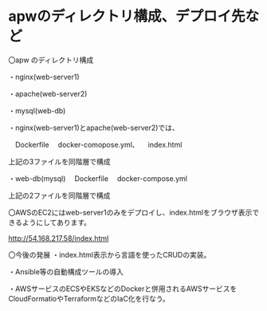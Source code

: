 # apwのディレクトリ構成、デプロイ先など
〇apw のディレクトリ構成

・nginx(web-server1)

・apache(web-server2)

・mysql(web-db)

・nginx(web-server1)とapache(web-server2)では、

　Dockerfile
　docker-comopose.yml、
　index.html

上記の3ファイルを同階層で構成


・web-db(mysql)
　Dockerfile
　docker-compose.yml

上記の2ファイルを同階層で構成


〇AWSのEC2にはweb-server1のみをデプロイし、index.htmlをブラウザ表示できるようにしてあります。

http://54.168.217.58/index.html


〇今後の発展
・index.html表示から言語を使ったCRUDの実装。

・Ansible等の自動構成ツールの導入

・AWSサービスのECSやEKSなどのDockerと併用されるAWSサービスをCloudFormatioやTerraformなどのIaC化を行なう。

